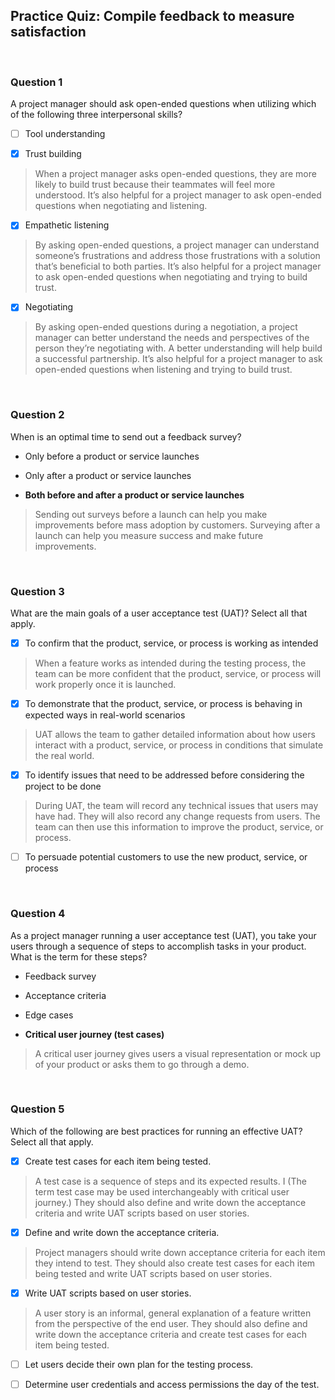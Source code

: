 ## Practice Quiz: Compile feedback to measure satisfaction

<br>

### Question 1

A project manager should ask open-ended questions when utilizing which of the following three interpersonal skills?

+ [ ] Tool understanding

+ [x] Trust building

>When a project manager asks open-ended questions, they are more likely to build trust because their teammates will feel more understood. It’s also helpful for a project manager to ask open-ended questions when negotiating and listening.

+ [x] Empathetic listening

> By asking open-ended questions, a project manager can understand someone’s frustrations and address those frustrations with a solution that’s beneficial to both parties. It’s also helpful for a project manager to ask open-ended questions when negotiating and trying to build trust.

+ [x] Negotiating

> By asking open-ended questions during a negotiation, a project manager can better understand the needs and perspectives of the person they’re negotiating with. A better understanding will help build a successful partnership. It’s also helpful for a project manager to ask open-ended questions when listening and trying to build trust.

<br>

### Question 2

When is an optimal time to send out a feedback survey? 

- Only before a product or service launches


- Only after a product or service launches


- **Both before and after a product or service launches**

> Sending out surveys before a launch can help you make improvements before mass adoption by customers. Surveying after a launch can help you measure success and make future improvements.

<br>

### Question 3

What are the main goals of a user acceptance test (UAT)? Select all that apply.

+ [x] To confirm that the product, service, or process is working as intended

> When a feature works as intended during the testing process, the team can be more confident that the product, service, or process will work properly once it is launched. 

+ [x] To demonstrate that the product, service, or process is behaving in expected ways in real-world scenarios

> UAT allows the team to gather detailed information about how users interact with a product, service, or process in conditions that simulate the real world. 

+ [x] To identify issues that need to be addressed before considering the project to be done

> During UAT, the team will record any technical issues that users may have had. They will also record any change requests from users. The team can then use this information to improve the product, service, or process.

+ [ ] To persuade potential customers to use the new product, service, or process 

<br>

### Question 4

As a project manager running a user acceptance test (UAT), you take your users through a sequence of steps to accomplish tasks in your product. What is the term for these steps?

- Feedback survey


- Acceptance criteria


- Edge cases


- **Critical user journey (test cases)**

> A critical user journey gives users a visual representation or mock up of your product or asks them to go through a demo.

<br>

### Question 5

Which of the following are best practices for running an effective UAT? Select all that apply.

+ [x] Create test cases for each item being tested.

> A test case is a sequence of steps and its expected results. I (The term test case may be used interchangeably with critical user journey.) They should also define and write down the acceptance criteria and write UAT scripts based on user stories.

+ [x] Define and write down the acceptance criteria.

> Project managers should write down acceptance criteria for each item they intend to test. They should also create test cases for each item being tested and write UAT scripts based on user stories.

+ [x] Write UAT scripts based on user stories.

> A user story is an informal, general explanation of a feature written from the perspective of the end user. They should also define and write down the acceptance criteria and create test cases for each item being tested.

+ [ ] Let users decide their own plan for the testing process.

+ [ ] Determine user credentials and access permissions the day of the test.


